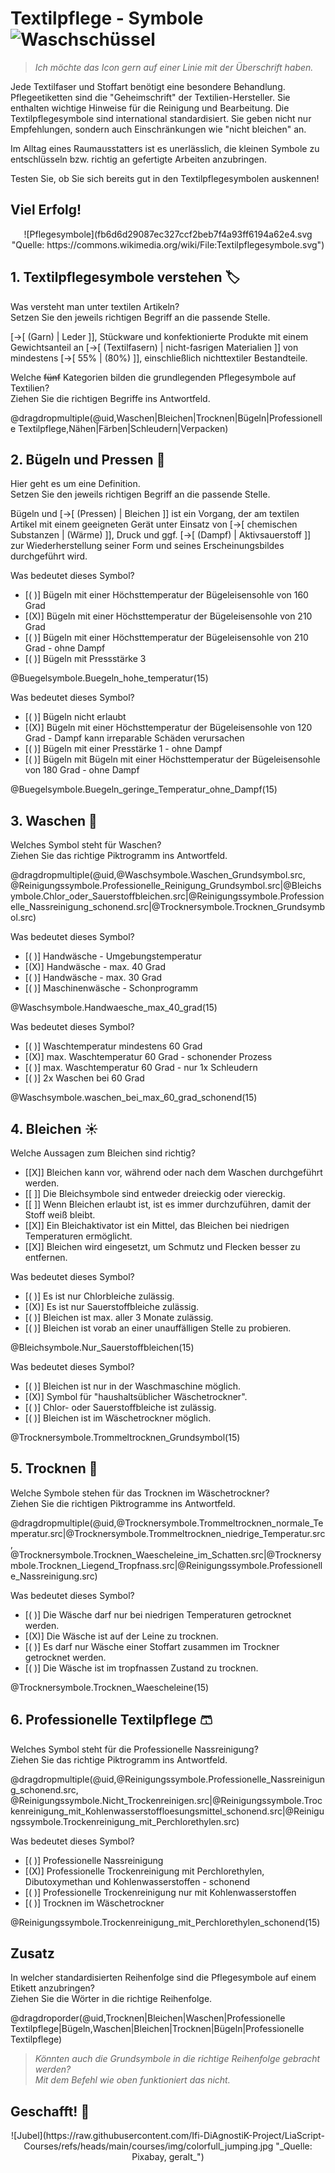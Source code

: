 <!--

author:   Hilke Domsch
email:    hilke.domsch@gkz-ev.de
version:  0.0.1
language: de
narrator: Deutsch Female

edit: true
date: 2025-09-08

icon: https://raw.githubusercontent.com/Ifi-DiAgnostiK-Project/LiaScript-Courses/refs/heads/main/img/Logo_234px.png
logo: https://upload.wikimedia.org/wikipedia/commons/3/33/Textilpflegesymbole.svgBundesarchiv_Bild_183-41030-0002%2C_Sichtwerbung_f%C3%BCr_Arbeits-_und_Gesundheitsschutzes.jpg

attribute: title image Von Bundesarchiv, Bild 183-41030-0002 / Draum / CC-BY-SA 3.0, CC BY-SA 3.0 de, https://commons.wikimedia.org/w/index.php?curid=5428443

comment:  Kurs mit den Piktogrammen zur Textilpflege für Raumausstatter.

title: Raumausstatter - Textilpflegesymbole

link: https://raw.githubusercontent.com/Ifi-DiAgnostiK-Project/LiaScript-Courses/refs/heads/main/courses/style.css

import: https://raw.githubusercontent.com/Ifi-DiAgnostiK-Project/LiaScript_DragAndDrop_Template/refs/heads/main/README.md
        https://raw.githubusercontent.com/Ifi-DiAgnostiK-Project/Piktogramme/refs/heads/main/makros.md
        https://raw.githubusercontent.com/Ifi-DiAgnostiK-Project/Textilpflegesymbole/refs/heads/main/makros.md
        https://raw.githubusercontent.com/Ifi-DiAgnostiK-Project/LiaScript_ImageQuiz/refs/heads/main/README.md
        https://raw.githubusercontent.com/Ifi-DiAgnostiK-Project/Bildersammlung/refs/heads/main/makros.md


tags: [ Textilpflege, Bügeln, Waschen, Bleichen, Trocknen, Raumausstatter]

-->

# Textilpflege - Symbole  ![Waschschüssel](img/wash.png)<!-- style="max-width: 100px; width: 100%" -->

>_Ich möchte das Icon gern auf einer Linie mit der Überschrift haben._

Jede Textilfaser und Stoffart benötigt eine besondere Behandlung. Pflegeetiketten sind die "Geheimschrift" der Textilien-Hersteller. Sie enthalten wichtige Hinweise für die Reinigung und Bearbeitung. Die Textilpflegesymbole sind international standardisiert. Sie geben nicht nur Empfehlungen, sondern auch Einschränkungen wie "nicht bleichen" an. 

Im Alltag eines Raumausstatters ist es unerlässlich, die kleinen Symbole zu entschlüsseln bzw. richtig an gefertigte Arbeiten anzubringen.

Testen Sie, ob Sie sich bereits gut in den Textilpflegesymbolen auskennen!

<!--class="highlight"-->
Viel Erfolg!
------------

<center>
![Pflegesymbole](fb6d6d29087ec327ccf2beb7f4a93ff6194a62e4.svg "Quelle: https://commons.wikimedia.org/wiki/File:Textilpflegesymbole.svg")<!-- style="max-width: 500px; width: 100%" -->
</center>


## 1. Textilpflegesymbole verstehen 🏷

<section class="flex-container border">
<div class="flex-child">

<!-- class="highlight" -->
Was versteht man unter textilen Artikeln?\
Setzen Sie den jeweils richtigen Begriff an die passende Stelle.

[->[  (Garn) | Leder ]], Stückware und konfektionierte Produkte mit einem Gewichtsanteil an [->[ (Textilfasern) | nicht-fasrigen Materialien ]] von mindestens [->[  55% | (80%)  ]], einschließlich nichttextiler Bestandteile.  

</div>
</section>


<!-- class="highlight" -->
Welche ~~fünf~~ Kategorien bilden die grundlegenden Pflegesymbole auf Textilien?\
Ziehen Sie die richtigen Begriffe ins Antwortfeld.

<!-- data-randomize -->
@dragdropmultiple(@uid,Waschen|Bleichen|Trocknen|Bügeln|Professionelle Textilpflege,Nähen|Färben|Schleudern|Verpacken)



## 2. Bügeln und Pressen 🔳 

<section class="flex-container border">
<div class="flex-child">

<!-- class="highlight" -->
Hier geht es um eine Definition.\
Setzen Sie den jeweils richtigen Begriff an die passende Stelle.

Bügeln und [->[  (Pressen) | Bleichen ]] ist ein Vorgang, der am textilen Artikel mit einem geeigneten Gerät unter Einsatz von [->[  chemischen Substanzen | (Wärme)  ]], Druck und ggf.  [->[ (Dampf) | Aktivsauerstoff ]] zur Wiederherstellung seiner Form und seines Erscheinungsbildes durchgeführt wird.

</div>
</section>


<section class="flex-container border">
<div class="flex-child">

<!-- class="highlight" -->
Was bedeutet dieses Symbol?

<!-- data-randomize -->
- [( )] Bügeln mit einer Höchsttemperatur der Bügeleisensohle von 160 Grad
- [(X)] Bügeln mit einer Höchsttemperatur der Bügeleisensohle von 210 Grad
- [( )] Bügeln mit einer Höchsttemperatur der Bügeleisensohle von 210 Grad - ohne Dampf
- [( )] Bügeln mit Pressstärke 3

</div>
<div class="flex-child-2 center">
@Buegelsymbole.Buegeln_hohe_temperatur(15)
</div>
</section>

<section class="flex-container border">
<div class="flex-child">

<!-- class="highlight" -->
Was bedeutet dieses Symbol?

<!-- data-randomize -->
- [( )] Bügeln nicht erlaubt
- [(X)] Bügeln mit einer Höchsttemperatur der Bügeleisensohle von 120 Grad - Dampf kann irreparable Schäden verursachen
- [( )] Bügeln mit einer Presstärke 1 - ohne Dampf
- [( )] Bügeln mit Bügeln mit einer Höchsttemperatur der Bügeleisensohle von 180 Grad - ohne Dampf

</div>
<div class="flex-child-2 center">
@Buegelsymbole.Buegeln_geringe_Temperatur_ohne_Dampf(15)
</div>
</section>

## 3. Waschen 🥼

<!-- class="highlight" -->
Welches Symbol steht für Waschen?\
Ziehen Sie das richtige Piktrogramm ins Antwortfeld.

<!-- data-randomize -->
@dragdropmultiple(@uid,@Waschsymbole.Waschen_Grundsymbol.src, @Reinigungssymbole.Professionelle_Reinigung_Grundsymbol.src|@Bleichsymbole.Chlor_oder_Sauerstoffbleichen.src|@Reinigungssymbole.Professionelle_Nassreinigung_schonend.src|@Trocknersymbole.Trocknen_Grundsymbol.src)

<section class="flex-container border">
<div class="flex-child">


<!-- class="highlight" -->
Was bedeutet dieses Symbol?

<!-- data-randomize -->
- [( )] Handwäsche - Umgebungstemperatur
- [(X)] Handwäsche - max. 40 Grad
- [( )] Handwäsche - max. 30 Grad
- [( )] Maschinenwäsche - Schonprogramm

</div>
<div class="flex-child-2 center">
@Waschsymbole.Handwaesche_max_40_grad(15)
</div>
</section>


<section class="flex-container border">
<div class="flex-child">

<!-- class="highlight" -->
Was bedeutet dieses Symbol?

<!-- data-randomize -->
- [( )] Waschtemperatur mindestens 60 Grad
- [(X)] max. Waschtemperatur 60 Grad - schonender Prozess
- [( )] max. Waschtemperatur 60 Grad - nur 1x Schleudern
- [( )] 2x Waschen bei 60 Grad

</div>
<div class="flex-child-2 center">
@Waschsymbole.waschen_bei_max_60_grad_schonend(15)
</div>
</section>

## 4. Bleichen ☀

<section class="flex-container border">
<div class="flex-child">

<!-- class="highlight" -->
Welche Aussagen zum Bleichen sind richtig?

<!-- data-randomize -->
- [[X]] Bleichen kann vor, während oder nach dem Waschen durchgeführt werden.
- [[ ]] Die Bleichsymbole sind entweder dreieckig oder viereckig.
- [[ ]] Wenn Bleichen erlaubt ist, ist es immer durchzuführen, damit der Stoff weiß bleibt.
- [[X]] Ein Bleichaktivator ist ein Mittel, das Bleichen bei niedrigen Temperaturen ermöglicht.
- [[X]] Bleichen wird eingesetzt, um Schmutz und Flecken besser zu entfernen.


</div>
</section>

<section class="flex-container border">
<div class="flex-child">

<!-- class="highlight" -->
Was bedeutet dieses Symbol?

<!-- data-randomize -->
- [( )] Es ist nur Chlorbleiche zulässig.
- [(X)] Es ist nur Sauerstoffbleiche zulässig.
- [( )] Bleichen ist max. aller 3 Monate zulässig.
- [( )] Bleichen ist vorab an einer unauffälligen Stelle zu probieren.

</div>
<div class="flex-child-2 center">
@Bleichsymbole.Nur_Sauerstoffbleichen(15)
</div>
</section>

<section class="flex-container border">
<div class="flex-child">

<!-- class="highlight" -->
Was bedeutet dieses Symbol?

<!-- data-randomize -->
- [( )] Bleichen ist nur in der Waschmaschine möglich.
- [(X)] Symbol für "haushaltsüblicher Wäschetrockner".
- [( )] Chlor- oder Sauerstoffbleiche ist zulässig.
- [( )] Bleichen ist im Wäschetrockner möglich.

</div>
<div class="flex-child-2 center">
@Trocknersymbole.Trommeltrocknen_Grundsymbol(15)
</div>
</section>

## 5. Trocknen 👗

<!-- class="highlight" -->
Welche Symbole stehen für das Trocknen im Wäschetrockner?\
Ziehen Sie die richtigen Piktrogramme ins Antwortfeld.

<!-- data-randomize -->
@dragdropmultiple(@uid,@Trocknersymbole.Trommeltrocknen_normale_Temperatur.src|@Trocknersymbole.Trommeltrocknen_niedrige_Temperatur.src, @Trocknersymbole.Trocknen_Waescheleine_im_Schatten.src|@Trocknersymbole.Trocknen_Liegend_Tropfnass.src|@Reinigungssymbole.Professionelle_Nassreinigung.src)


<section class="flex-container border">
<div class="flex-child">


<!-- class="highlight" -->
Was bedeutet dieses Symbol?

<!-- data-randomize -->
- [( )] Die Wäsche darf nur bei niedrigen Temperaturen getrocknet werden.
- [(X)] Die Wäsche ist auf der Leine zu trocknen.
- [( )] Es darf nur Wäsche einer Stoffart zusammen im Trockner getrocknet werden. 
- [( )] Die Wäsche ist im tropfnassen Zustand zu trocknen.

</div>
<div class="flex-child-2 center">
@Trocknersymbole.Trocknen_Waescheleine(15)
</div>
</section>

## 6. Professionelle Textilpflege 🩳

<!-- class="highlight" -->
Welches Symbol steht für die Professionelle Nassreinigung?\
Ziehen Sie das richtige Piktrogramm ins Antwortfeld.

<!-- data-randomize -->
@dragdropmultiple(@uid,@Reinigungssymbole.Professionelle_Nassreinigung_schonend.src, @Reinigungssymbole.Nicht_Trockenreinigen.src|@Reinigungssymbole.Trockenreinigung_mit_Kohlenwasserstoffloesungsmittel_schonend.src|@Reinigungssymbole.Trockenreinigung_mit_Perchlorethylen.src)


<section class="flex-container border">
<div class="flex-child">


<!-- class="highlight" -->
Was bedeutet dieses Symbol?

<!-- data-randomize -->
- [( )] Professionelle Nassreinigung 
- [(X)] Professionelle Trockenreinigung mit Perchlorethylen, Dibutoxymethan und Kohlenwasserstoffen - schonend
- [( )] Professionelle Trockenreinigung nur mit Kohlenwasserstoffen
- [( )] Trocknen im Wäschetrockner

</div>
<div class="flex-child-2 center">
@Reinigungssymbole.Trockenreinigung_mit_Perchlorethylen_schonend(15)
</div>
</section>



## Zusatz

<section class="flex-container border">
<div class="flex-child">

<!-- class="highlight" -->
In welcher standardisierten Reihenfolge sind die Pflegesymbole auf einem Etikett anzubringen?\
Ziehen Sie die Wörter in die richtige Reihenfolge.

@dragdroporder(@uid,Trocknen|Bleichen|Waschen|Professionelle Textilpflege|Bügeln,Waschen|Bleichen|Trocknen|Bügeln|Professionelle Textilpflege)

>_Könnten auch die Grundsymbole in die richtige Reihenfolge gebracht werden?\
Mit dem Befehl wie oben funktioniert das nicht._

</div>
</section>

## Geschafft! 🙌


<center>
![Jubel](https://raw.githubusercontent.com/Ifi-DiAgnostiK-Project/LiaScript-Courses/refs/heads/main/courses/img/colorfull_jumping.jpg "_Quelle: Pixabay, geralt_")
</center>













